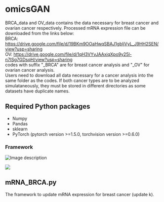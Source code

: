 # omicsGAN
BRCA_data and OV_data contains the data necessary for breast cancer and ovarian cancer respectively. Processed mRNA expression file can be downloaded from the links below:\
BRCA: https://drive.google.com/file/d/19BKm9OOaHwqSBAJ1gbIjVyL_J9HH2SEN/view?usp=sharing \
OV: https://drive.google.com/file/d/1qH3VYvJAAxiqXpo9y25l-n7ISg7GDsqH/view?usp=sharing  \
codes with suffix "_BRCA" are for breast cancer analysis and "_OV" for ovarian cancer analysis. \
Users need to download all data necessary for a cancer analysis into the same folder as the codes. If both cancer types are to be analyzed simulataneously, they must be stored in different directories as some datasets have duplicate names.   

## Required Python packages
- Numpy
- Pandas
- sklearn
- PyTorch (pytorch version >=1.5.0, torchvision version >=0.6.0)

### **Framework**
![Image description](https://github.com/compbiolabucf/omicsGAN/blob/main/netflow-1.png)

<img src="https://render.githubusercontent.com/render/math?math=e^{i \pi} = -1">




## **mRNA_BRCA.py**
The framework to update mRNA expression for breast cancer (update k). 
